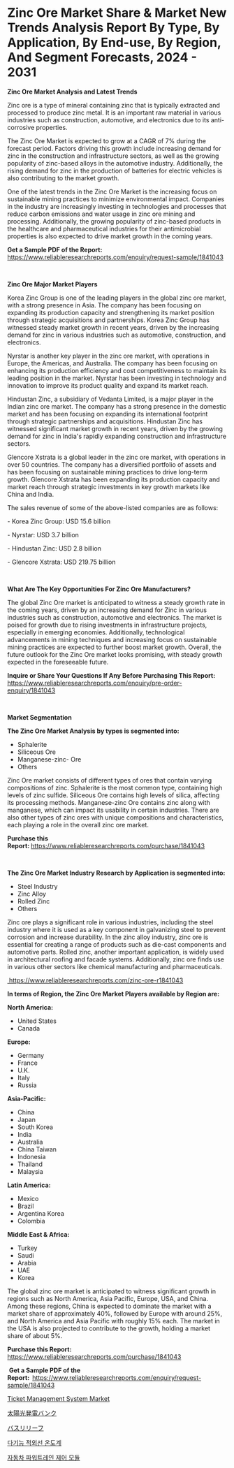 <p><h1>Zinc Ore Market Share & Market New Trends Analysis Report By Type, By Application, By End-use, By Region, And Segment Forecasts, 2024 - 2031</h1></p><p><strong>Zinc Ore Market Analysis and Latest Trends</strong></p>
<p><p>Zinc ore is a type of mineral containing zinc that is typically extracted and processed to produce zinc metal. It is an important raw material in various industries such as construction, automotive, and electronics due to its anti-corrosive properties.</p><p>The Zinc Ore Market is expected to grow at a CAGR of 7% during the forecast period. Factors driving this growth include increasing demand for zinc in the construction and infrastructure sectors, as well as the growing popularity of zinc-based alloys in the automotive industry. Additionally, the rising demand for zinc in the production of batteries for electric vehicles is also contributing to the market growth.</p><p>One of the latest trends in the Zinc Ore Market is the increasing focus on sustainable mining practices to minimize environmental impact. Companies in the industry are increasingly investing in technologies and processes that reduce carbon emissions and water usage in zinc ore mining and processing. Additionally, the growing popularity of zinc-based products in the healthcare and pharmaceutical industries for their antimicrobial properties is also expected to drive market growth in the coming years.</p></p>
<p><strong>Get a Sample PDF of the Report:&nbsp;</strong> <a href="https://www.reliableresearchreports.com/enquiry/request-sample/1841043">https://www.reliableresearchreports.com/enquiry/request-sample/1841043</a></p>
<p>&nbsp;</p>
<p><strong>Zinc Ore Major Market Players</strong></p>
<p><p>Korea Zinc Group is one of the leading players in the global zinc ore market, with a strong presence in Asia. The company has been focusing on expanding its production capacity and strengthening its market position through strategic acquisitions and partnerships. Korea Zinc Group has witnessed steady market growth in recent years, driven by the increasing demand for zinc in various industries such as automotive, construction, and electronics.</p><p>Nyrstar is another key player in the zinc ore market, with operations in Europe, the Americas, and Australia. The company has been focusing on enhancing its production efficiency and cost competitiveness to maintain its leading position in the market. Nyrstar has been investing in technology and innovation to improve its product quality and expand its market reach.</p><p>Hindustan Zinc, a subsidiary of Vedanta Limited, is a major player in the Indian zinc ore market. The company has a strong presence in the domestic market and has been focusing on expanding its international footprint through strategic partnerships and acquisitions. Hindustan Zinc has witnessed significant market growth in recent years, driven by the growing demand for zinc in India's rapidly expanding construction and infrastructure sectors.</p><p>Glencore Xstrata is a global leader in the zinc ore market, with operations in over 50 countries. The company has a diversified portfolio of assets and has been focusing on sustainable mining practices to drive long-term growth. Glencore Xstrata has been expanding its production capacity and market reach through strategic investments in key growth markets like China and India.</p><p>The sales revenue of some of the above-listed companies are as follows:</p><p>- Korea Zinc Group: USD 15.6 billion</p><p>- Nyrstar: USD 3.7 billion</p><p>- Hindustan Zinc: USD 2.8 billion</p><p>- Glencore Xstrata: USD 219.75 billion</p></p>
<p>&nbsp;</p>
<p><strong>What Are The Key Opportunities For Zinc Ore Manufacturers?</strong></p>
<p><p>The global Zinc Ore market is anticipated to witness a steady growth rate in the coming years, driven by an increasing demand for Zinc in various industries such as construction, automotive and electronics. The market is poised for growth due to rising investments in infrastructure projects, especially in emerging economies. Additionally, technological advancements in mining techniques and increasing focus on sustainable mining practices are expected to further boost market growth. Overall, the future outlook for the Zinc Ore market looks promising, with steady growth expected in the foreseeable future.</p></p>
<p><strong>Inquire or Share Your Questions If Any Before Purchasing This Report:</strong> <a href="https://www.reliableresearchreports.com/enquiry/pre-order-enquiry/1841043">https://www.reliableresearchreports.com/enquiry/pre-order-enquiry/1841043</a></p>
<p>&nbsp;</p>
<p><strong>Market Segmentation</strong></p>
<p><strong>The Zinc Ore Market Analysis by types is segmented into:</strong></p>
<p><ul><li>Sphalerite</li><li>Siliceous Ore</li><li>Manganese-zinc- Ore</li><li>Others</li></ul></p>
<p><p>Zinc Ore market consists of different types of ores that contain varying compositions of zinc. Sphalerite is the most common type, containing high levels of zinc sulfide. Siliceous Ore contains high levels of silica, affecting its processing methods. Manganese-zinc Ore contains zinc along with manganese, which can impact its usability in certain industries. There are also other types of zinc ores with unique compositions and characteristics, each playing a role in the overall zinc ore market.</p></p>
<p><strong>Purchase this Report:&nbsp;</strong><a href="https://www.reliableresearchreports.com/purchase/1841043">https://www.reliableresearchreports.com/purchase/1841043</a></p>
<p>&nbsp;</p>
<p><strong>The Zinc Ore Market Industry Research by Application is segmented into:</strong></p>
<p><ul><li>Steel Industry</li><li>Zinc Alloy</li><li>Rolled Zinc</li><li>Others</li></ul></p>
<p><p>Zinc ore plays a significant role in various industries, including the steel industry where it is used as a key component in galvanizing steel to prevent corrosion and increase durability. In the zinc alloy industry, zinc ore is essential for creating a range of products such as die-cast components and automotive parts. Rolled zinc, another important application, is widely used in architectural roofing and facade systems. Additionally, zinc ore finds use in various other sectors like chemical manufacturing and pharmaceuticals.</p></p>
<p><a href="https://www.reliableresearchreports.com/zinc-ore-r1841043">&nbsp;https://www.reliableresearchreports.com/zinc-ore-r1841043</a></p>
<p><strong>In terms of Region, the Zinc Ore Market Players available by Region are:</strong></p>
<p>
    <p> <strong> North America: </strong>
        <ul>
            <li>United States</li>
            <li>Canada</li>
        </ul>
        </p> 
    <p> <strong> Europe: </strong>
        <ul>
            <li>Germany</li>
            <li>France</li>
            <li>U.K.</li>
            <li>Italy</li>
            <li>Russia</li>
        </ul>
        </p> 
    <p> <strong> Asia-Pacific: </strong>
        <ul>
            <li>China</li>
            <li>Japan</li>
            <li>South Korea</li>
            <li>India</li>
            <li>Australia</li>
            <li>China Taiwan</li>
            <li>Indonesia</li>
            <li>Thailand</li>
            <li>Malaysia</li>
        </ul>
        </p> 
    <p> <strong> Latin America: </strong>
        <ul>
            <li>Mexico</li>
            <li>Brazil</li>
            <li>Argentina Korea</li>
            <li>Colombia</li>
        </ul>
        </p> 
    <p> <strong> Middle East & Africa: </strong>
        <ul>
            <li>Turkey</li>
            <li>Saudi</li>
            <li>Arabia</li>
            <li>UAE</li>
            <li>Korea</li>
        </ul>
    </p>
    </p>
<p><p>The global zinc ore market is anticipated to witness significant growth in regions such as North America, Asia Pacific, Europe, USA, and China. Among these regions, China is expected to dominate the market with a market share of approximately 40%, followed by Europe with around 25%, and North America and Asia Pacific with roughly 15% each. The market in the USA is also projected to contribute to the growth, holding a market share of about 5%.</p></p>
<p><strong>Purchase this Report: </strong><a href="https://www.reliableresearchreports.com/purchase/1841043">https://www.reliableresearchreports.com/purchase/1841043</a></p>
<p>&nbsp;<strong>Get a Sample PDF of the Report:&nbsp;&nbsp;</strong><a href="https://www.reliableresearchreports.com/enquiry/request-sample/1841043">https://www.reliableresearchreports.com/enquiry/request-sample/1841043</a></p>
<p><strong></strong></p>
<p><p><a href="https://github.com/emnqcawl19/Market-Research-Report-List-1/blob/main/ticket-management-system-market.md">Ticket Management System Market</a></p><p><a href="https://medium.com/@davidppaulsen4320/%E5%A4%AA%E9%99%BD%E5%85%89%E7%99%BA%E9%9B%BB%E3%83%90%E3%83%B3%E3%82%AF%E5%B8%82%E5%A0%B4%E5%B1%95%E6%9C%9B-%E6%A5%AD%E7%95%8C%E6%A6%82%E6%B3%81%E3%81%8A%E3%82%88%E3%81%B3%E4%BA%88%E6%B8%AC-2024%E5%B9%B4%E3%81%8B%E3%82%892031%E5%B9%B4-a6e85039f282">太陽光発電バンク</a></p><p><a href="https://medium.com/@jonathandavies84/%E5%9F%BA%E5%A3%87%E3%81%AE%E5%B8%82%E5%A0%B4%E8%A6%8F%E6%A8%A1-%E5%B8%82%E5%A0%B4%E5%B1%95%E6%9C%9B%E3%81%A8%E5%B8%82%E5%A0%B4%E4%BA%88%E6%B8%AC-2024%E5%B9%B4%E3%81%8B%E3%82%892031%E5%B9%B4%E3%81%BE%E3%81%A7-18345524991b">バスリリーフ</a></p><p><a href="https://medium.com/@elisamohr1973/%EB%8B%A4%EA%B8%B0%EB%8A%A5-%EC%A0%81%EC%99%B8%EC%84%A0-%EC%98%A8%EB%8F%84%EA%B3%84-%EC%8B%9C%EC%9E%A5%EC%9D%80-%EC%8B%9C%EC%9E%A5-%EC%A0%90%EC%9C%A0%EC%9C%A8-%EC%8B%9C%EC%9E%A5-%EB%8F%99%ED%96%A5-%EB%B0%8F-%EC%8B%9C%EC%9E%A5-%EC%84%B1%EC%9E%A5%EC%97%90-%EB%8C%80%ED%95%9C-%EC%A0%95%EB%B3%B4%EB%A5%BC-%EC%A0%9C%EA%B3%B5%ED%95%A9%EB%8B%88%EB%8B%A4-98d8f16bd51e">다기능 적외선 온도계</a></p><p><a href="https://medium.com/@deborahward03/%EC%9E%90%EB%8F%99%EC%B0%A8-%ED%8C%8C%EC%9B%8C%ED%8A%B8%EB%A0%88%EC%9D%B8-%EC%A0%9C%EC%96%B4-%EB%AA%A8%EB%93%88-%EC%8B%9C%EC%9E%A5-%EC%8B%9C%EC%9E%A5-%EC%A0%90%EC%9C%A0%EC%9C%A8-%EC%8B%9C%EC%9E%A5-%EB%8F%99%ED%96%A5-%EB%B0%8F-%EB%AF%B8%EB%9E%98-%EC%84%B1%EC%9E%A5-%ED%83%90%EC%83%89-92ee90506efb">자동차 파워트레인 제어 모듈</a></p></p>